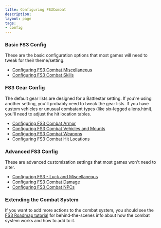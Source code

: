 ```yaml
---
title: Configuring FS3Combat
description: 
layout: page
tags:
- config
---
```


### Basic FS3 Config

These are the basic configuration options that most games will need to tweak for their theme/setting.

* [Configuring FS3 Combat Miscellaneous](/tutorials/config/fs3combat_misc.html)
* [Configuring FS3 Combat Skills](/tutorials/config/fs3combat_skills.html)

### FS3 Gear Config

The default gear lists are designed for a Battlestar setting.  If you're using another setting, you'll probably need to tweak the gear lists.  If you have custom vehicles or unusual combatant types (like six-legged aliens.html), you'll need to adjust the hit location tables.

* [Configuring FS3 Combat Armor](/tutorials/config/fs3combat_armor.html)
* [Configuring FS3 Combat Vehicles and Mounts](/tutorials/config/fs3combat_vehicles.html)
* [Configuring FS3 Combat Weapons](/tutorials/config/fs3combat_weapons.html)
* [Configuring FS3 Combat Hit Locations](/tutorials/config/fs3combat_hitloc.html)

### Advanced FS3 Config

These are advanced customization settings that most games won't need to alter.

* [Configuring FS3 - Luck and Miscellaneous](/tutorials/config/fs3skills_misc.html)
* [Configuring FS3 Combat Damage](/tutorials/config/fs3combat_damage.html)
* [Configuring FS3 Combat NPCs](/tutorials/config/fs3combat_npcs.html)


### Extending the Combat System

If you want to add more actions to the combat system, you should see the [FS3 Roadmap tutorial](/tutorials/code/fs3-roadmap.html) for behind-the-scenes info about how the combat system works and how to add to it.
